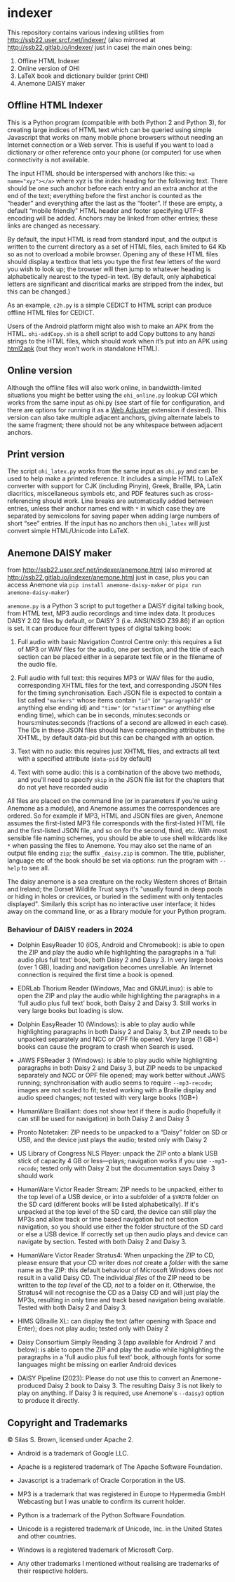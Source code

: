 # indexer
This repository contains various indexing utilities from http://ssb22.user.srcf.net/indexer/
(also mirrored at http://ssb22.gitlab.io/indexer/ just in case)
the main ones being:
1. Offline HTML Indexer
2. Online version of OHI
3. LaTeX book and dictionary builder (print OHI)
4. Anemone DAISY maker

Offline HTML Indexer
--------------------

This is a Python program (compatible with both Python 2 and Python 3), for creating large indices of HTML text which can be queried using simple Javascript that works on many mobile phone browsers without needing an Internet connection or a Web server. This is useful if you want to load a dictionary or other reference onto your phone (or computer) for use when connectivity is not available.

The input HTML should be interspersed with anchors like this: `<a name="xyz"></a>` where xyz is the index heading for the following text. There should be one such anchor before each entry and an extra anchor at the end of the text; everything before the first anchor is counted as the “header” and everything after the last as the “footer”. If these are empty, a default “mobile friendly” HTML header and footer specifying UTF-8 encoding will be added. Anchors may be linked from other entries; these links are changed as necessary.

By default, the input HTML is read from standard input, and the output is written to the current directory as a set of HTML files, each limited to 64 Kb so as not to overload a mobile browser. Opening any of these HTML files should display a textbox that lets you type the first few letters of the word you wish to look up; the browser will then jump to whatever heading is alphabetically nearest to the typed-in text. (By default, only alphabetical letters are significant and diacritical marks are stripped from the index, but this can be changed.)

As an example, `c2h.py` is a simple CEDICT to HTML script can produce offline HTML files for CEDICT.

Users of the Android platform might also wish to make an APK from the HTML. `ohi-addCopy.sh` is a shell script to add Copy buttons to any hanzi strings to the HTML files, which should work when it’s put into an APK using [html2apk](http://ssb22.user.srcf.net/indexer/html2apk.html) (but they won’t work in standalone HTML).

Online version
--------------

Although the offline files will also work online, in bandwidth-limited situations you might be better using the `ohi_online.py` lookup CGI which works from the same input as ohi.py (see start of file for configuration, and there are options for running it as a [Web Adjuster](http://ssb22.user.srcf.net/adjuster/) extension if desired). This version can also take multiple adjacent anchors, giving alternate labels to the same fragment; there should not be any whitespace between adjacent anchors.

Print version
-------------
The script `ohi_latex.py` works from the same input as `ohi.py` and can be used to help make a printed reference. It includes a simple HTML to LaTeX converter with support for CJK (including Pinyin), Greek, Braille, IPA, Latin diacritics, miscellaneous symbols etc, and PDF features such as cross-referencing should work. Line breaks are automatically added between entries, unless their anchor names end with `*` in which case they are separated by semicolons for saving paper when adding large numbers of short “see” entries. If the input has no anchors then `ohi_latex` will just convert simple HTML/Unicode into LaTeX.

Anemone DAISY maker
-------------------
from http://ssb22.user.srcf.net/indexer/anemone.html
(also mirrored at http://ssb22.gitlab.io/indexer/anemone.html just in case, plus you can access Anemone via `pip install anemone-daisy-maker` or `pipx run anemone-daisy-maker`)

`anemone.py` is a Python 3 script to put together a DAISY digital talking book, from HTML text, MP3 audio recordings and time index data.  It produces DAISY 2.02 files by default, or DAISY 3 (i.e. ANSI/NISO Z39.86) if an option is set.  It can produce four different types of digital talking book:

1. Full audio with basic Navigation Control Centre only: this requires a list of MP3 or WAV files for the audio, one per section, and the title of each section can be placed either in a separate text file or in the filename of the audio file.

2. Full audio with full text: this requires MP3 or WAV files for the audio, corresponding XHTML files for the text, and corresponding JSON files for the timing synchronisation.  Each JSON file is expected to contain a list called `"markers"` whose items contain `"id"` (or `"paragraphId"` or anything else ending id) and `"time"` (or `"startTime"` or anything else ending time), which can be in seconds, minutes:seconds or hours:minutes:seconds (fractions of a second are allowed in each case).  The IDs in these JSON files should have corresponding attributes in the XHTML, by default data-pid but this can be changed with an option.

3. Text with no audio: this requires just XHTML files, and extracts all text with a specified attribute (`data-pid` by default)

4. Text with some audio: this is a combination of the above two methods, and you'll need to specify `skip` in the JSON file list for the chapters that do not yet have recorded audio

All files are placed on the command line (or in parameters if you're using Anemone as a module), and Anemone assumes the correspondences are ordered.  So for example if MP3, HTML and JSON files are given, Anemone assumes the first-listed MP3 file corresponds with the first-listed HTML file and the first-listed JSON file, and so on for the second, third, etc.  With most sensible file naming schemes, you should be able to use shell wildcards like `*` when passing the files to Anemone.  You may also set the name of an output file ending `zip`; the suffix `_daisy.zip` is common.  The title, publisher, language etc of the book should be set via options: run the program with `--help` to see all.

The daisy anemone is a sea creature on the rocky Western shores of Britain and Ireland; the Dorset Wildlife Trust says it's "usually found in deep pools or hiding in holes or crevices, or buried in the sediment with only tentacles displayed".  Similarly this script has no interactive user interface; it hides away on the command line, or as a library module for your Python program.

### Behaviour of DAISY readers in 2024

* Dolphin EasyReader 10 (iOS, Android and Chromebook): is able to open the ZIP and play the audio while highlighting the paragraphs in a ‘full audio plus full text’ book, both Daisy 2 and Daisy 3.  In very large books (over 1&nbsp;GB), loading and navigation becomes unreliable.  An Internet connection is required the first time a book is opened.

* EDRLab Thorium Reader (Windows, Mac and GNU/Linux): is able to open the ZIP and play the audio while highlighting the paragraphs in a ‘full audio plus full text’ book, both Daisy 2 and Daisy 3.  Still works in very large books but loading is slow.

* Dolphin EasyReader 10 (Windows): is able to play audio while highlighting paragraphs in both Daisy 2 and Daisy 3, but ZIP needs to be unpacked separately and NCC or OPF file opened.  Very large (1 GB+) books can cause the program to crash when Search is used.

* JAWS FSReader 3 (Windows): is able to play audio while highlighting paragraphs in both Daisy 2 and Daisy 3, but ZIP needs to be unpacked separately and NCC or OPF file opened; may work better without JAWS running; synchronisation with audio seems to require `--mp3-recode`; images are not scaled to fit; tested working with a Braille display and audio speed changes; not tested with very large books (1GB+)

* HumanWare Brailliant: does not show text if there is audio (hopefully it can still be used for navigation) in both Daisy 2 and Daisy 3

* Pronto Notetaker: ZIP needs to be unpacked to a “Daisy” folder on SD or USB, and the device just plays the audio; tested only with Daisy 2

* US Library of Congress NLS Player: unpack the ZIP onto a blank USB stick of capacity 4 GB or less—plays; navigation works if you use `--mp3-recode`; tested only with Daisy 2 but the documentation says Daisy 3 should work

* HumanWare Victor Reader Stream: ZIP needs to be unpacked, either to the top level of a USB device, or into a subfolder of a `$VRDTB` folder on the SD card (different books will be listed alphabetically).  If it's unpacked at the top level of the SD card, the device can still play the MP3s and allow track or time based navigation but not section navigation, so you should use either the folder structure of the SD card or else a USB device.  If correctly set up then audio plays and device can navigate by section.  Tested with both Daisy 2 and Daisy 3.

* HumanWare Victor Reader Stratus4: When unpacking the ZIP to CD, please ensure that your CD writer does *not* create a *folder* with the same name as the ZIP: this default behaviour of Microsoft Windows does *not* result in a valid Daisy CD.  The individual *files* of the ZIP need to be written to the *top level* of the CD, *not* to a folder on it.  Otherwise, the Stratus4 will not recognise the CD as a Daisy CD and will just play the MP3s, resulting in only time and track based navigation being available.  Tested with both Daisy 2 and Daisy 3.

* HIMS QBraille XL: can display the text (after opening with Space and Enter); does not play audio; tested only with Daisy 2

* Daisy Consortium Simply Reading 3 (app available for Android 7 and below): is able to open the ZIP and play the audio while highlighting the paragraphs in a 'full audio plus full text' book, although fonts for some languages might be missing on earlier Android devices

* DAISY Pipeline (2023): Please do not use this to convert an Anemone-produced Daisy 2 book to Daisy 3.  The resulting Daisy 3 is not likely to play on anything.  If Daisy 3 is required, use Anemone's `--daisy3` option to produce it directly.

Copyright and Trademarks
------------------------

© Silas S. Brown, licensed under Apache 2.

* Android is a trademark of Google LLC.

* Apache is a registered trademark of The Apache Software Foundation.

* Javascript is a trademark of Oracle Corporation in the US.

* MP3 is a trademark that was registered in Europe to Hypermedia GmbH Webcasting but I was unable to confirm its current holder.

* Python is a trademark of the Python Software Foundation.

* Unicode is a registered trademark of Unicode, Inc. in the United States and other countries.

* Windows is a registered trademark of Microsoft Corp.

* Any other trademarks I mentioned without realising are trademarks of their respective holders.
